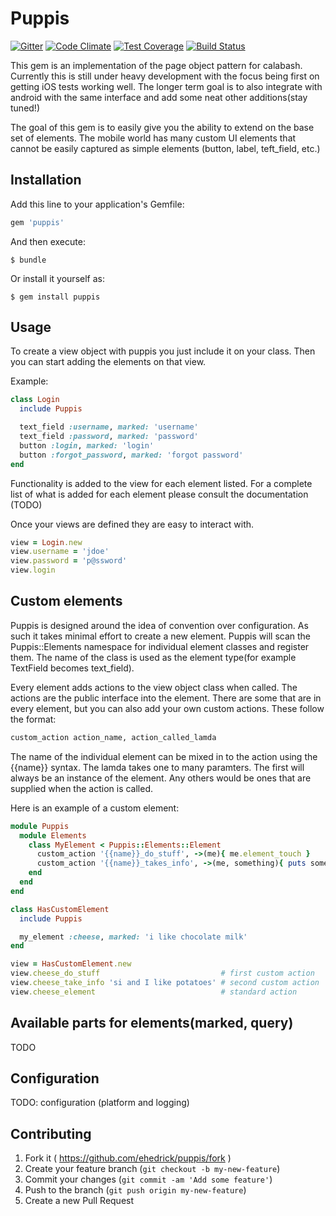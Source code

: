 # Puppis

[![Gitter](https://badges.gitter.im/Join%20Chat.svg)](https://gitter.im/ehedrick/puppis?utm_source=badge&utm_medium=badge&utm_campaign=pr-badge&utm_content=badge) [![Code Climate](https://codeclimate.com/github/ehedrick/puppis/badges/gpa.svg)](https://codeclimate.com/github/ehedrick/puppis) [![Test Coverage](https://codeclimate.com/github/ehedrick/puppis/badges/coverage.svg)](https://codeclimate.com/github/ehedrick/puppis/coverage) [![Build Status](https://travis-ci.org/ehedrick/puppis.svg?branch=develop)](https://travis-ci.org/ehedrick/puppis)

This gem is an implementation of the page object pattern for calabash. Currently this is still under heavy development with the focus being first on getting iOS tests working well. The longer term goal is to also integrate with android with the same interface and add some neat other additions(stay tuned!)

The goal of this gem is to easily give you the ability to extend on the base set of elements. The mobile world has many custom UI elements that cannot be easily captured as simple elements (button, label, teft_field, etc.)

## Installation

Add this line to your application's Gemfile:

```ruby
gem 'puppis'
```

And then execute:

    $ bundle

Or install it yourself as:

    $ gem install puppis

## Usage

To create a view object with puppis you just include it on your class. Then you can start adding the elements on that view.

Example:
```ruby
class Login
  include Puppis

  text_field :username, marked: 'username'
  text_field :password, marked: 'password'
  button :login, marked: 'login'
  button :forgot_password, marked: 'forgot password'
end
```

Functionality is added to the view for each element listed. For a complete list of what is added for each element please consult the documentation (TODO)

Once your views are defined they are easy to interact with.

```ruby
view = Login.new
view.username = 'jdoe'
view.password = 'p@ssword'
view.login
```

## Custom elements

Puppis is designed around the idea of convention over configuration. As such it takes minimal effort to create a new element. Puppis will scan the Puppis::Elements namespace for individual element classes and register them. The name of the class is used as the element type(for example TextField becomes text_field).

Every element adds actions to the view object class when called. The actions are the public interface into the element. There are some that are in every element, but you can also add your own custom actions.
These follow the format:
```ruby
custom_action action_name, action_called_lamda
```
The name of the individual element can be mixed in to the action using the {{name}} syntax. The lamda takes one to many paramters. The first will always be an instance of the element. Any others would be ones that are supplied when the action is called.

Here is an example of a custom element:
```ruby
module Puppis
  module Elements
    class MyElement < Puppis::Elements::Element
      custom_action '{{name}}_do_stuff', ->(me){ me.element_touch }
      custom_action '{{name}}_takes_info', ->(me, something){ puts something }
    end
  end
end

class HasCustomElement
  include Puppis

  my_element :cheese, marked: 'i like chocolate milk'
end

view = HasCustomElement.new
view.cheese_do_stuff                           # first custom action
view.cheese_take_info 'si and I like potatoes' # second custom action
view.cheese_element                            # standard action
```

## Available parts for elements(marked, query)

TODO

## Configuration

TODO: configuration (platform and logging)

## Contributing

1. Fork it ( https://github.com/ehedrick/puppis/fork )
2. Create your feature branch (`git checkout -b my-new-feature`)
3. Commit your changes (`git commit -am 'Add some feature'`)
4. Push to the branch (`git push origin my-new-feature`)
5. Create a new Pull Request
